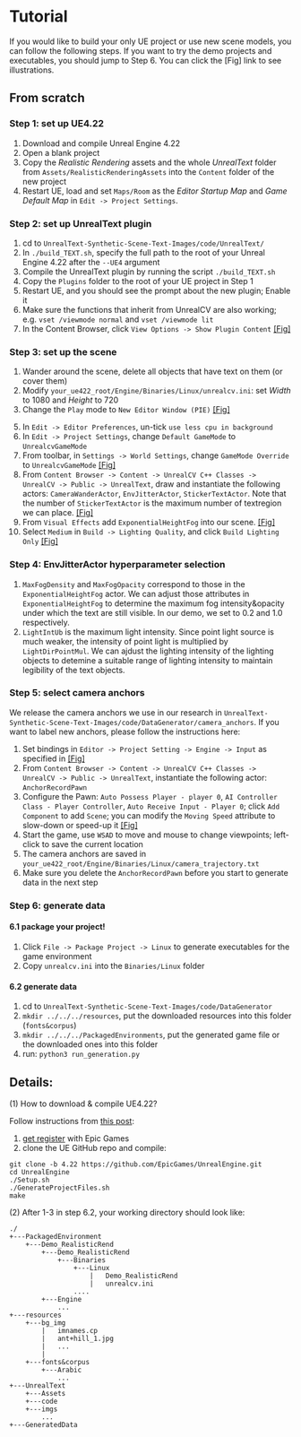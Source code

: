 # Tutorial
If you would like to build your only UE project or use new scene models, you can follow the following steps. If you want to try the demo projects and executables, you should jump to Step 6. 
You can click the \[Fig\] link to see illustrations.

## From scratch

### Step 1: set up UE4.22
1. Download and compile Unreal Engine 4.22
2. Open a blank project
3. Copy the _Realistic Rendering_ assets and the whole _UnrealText_ folder from `Assets/RealisticRenderingAssets` into the `Content` folder of the new project
4. Restart UE, load and set `Maps/Room` as the _Editor Startup Map_ and _Game Default Map_ in `Edit -> Project Settings`. 


### Step 2: set up UnrealText plugin
1. cd to `UnrealText-Synthetic-Scene-Text-Images/code/UnrealText/`
2. In `./build_TEXT.sh`, specify the full path to the root of your Unreal Engine 4.22 after the `--UE4` argument
3. Compile the UnrealText plugin by running the script `./build_TEXT.sh`
4. Copy the `Plugins` folder to the root of your UE project in Step 1
5. Restart UE, and you should see the prompt about the new plugin; Enable it
6. Make sure the functions that inherit from UnrealCV are also working; e.g. `vset /viewmode normal` and `vset /viewmode lit`
7. In the Content Browser, click `View Options -> Show Plugin Content` [\[Fig\]](https://github.com/Jyouhou/UnrealText/tree/master/imgs/contentbrower.png)

### Step 3: set up the scene
1. Wander around the scene, delete all objects that have text on them (or cover them)
2. Modify `your_ue422_root/Engine/Binaries/Linux/unrealcv.ini`: set _Width_ to 1080 and _Height_ to 720
3. Change the `Play` mode to `New Editor Window (PIE)` [\[Fig\]](https://github.com/Jyouhou/UnrealText/tree/master/imgs/PIE.png)
<!-- 4. In `Edit -> Editor Preferences -> Level Editor -> Play`, change `New Window Size` to 1080x720 [\[Fig1\]](https://github.com/Jyouhou/UnrealText/tree/master/imgs/ep1.png) [\[Fig2\]](https://github.com/Jyouhou/UnrealText/tree/master/imgs/ep2.png) -->
5. In `Edit -> Editor Preferences`, un-tick `use less cpu in background`
6. In `Edit -> Project Settings`, change `Default GameMode` to `UnrealcvGameMode`
7. From toolbar, in `Settings -> World Settings`, change `GameMode Override` to `UnrealcvGameMode` [\[Fig\]](https://github.com/Jyouhou/UnrealText/tree/master/imgs/ws1.png)
7. From `Content Browser -> Content -> UnrealCV C++ Classes -> UnrealCV -> Public -> UnrealText`, draw and instantiate the following actors: `CameraWanderActor`, `EnvJitterActor`, `StickerTextActor`. Note that the number of `StickerTextActor` is the maximum number of textregion we can place. [\[Fig\]](https://github.com/Jyouhou/UnrealText/tree/master/imgs/content.png)
8. From `Visual Effects` add `ExponentialHeightFog` into our scene. [\[Fig\]](https://github.com/Jyouhou/UnrealText/tree/master/imgs/fog.png)
9. Select `Medium` in `Build -> Lighting Quality`, and click `Build Lighting Only` [\[Fig\]](https://github.com/Jyouhou/UnrealText/tree/master/imgs/light.png)

### Step 4: EnvJitterActor hyperparameter selection
1. `MaxFogDensity` and `MaxFogOpacity` correspond to those in the `ExponentialHeightFog` actor. We can adjust those attributes in `ExponentialHeightFog` to determine the maximum fog intensity&opacity under which the text are still visible. In our demo, we set to 0.2 and 1.0 respectively.
2. `LightIntUb` is the maximum light intensity. Since point light source is much weaker, the intensity of point light is multiplied by `LightDirPointMul`. We can ajdust the lighting intensity of the lighting objects to detemine a suitable range of lighting intensity to maintain legibility of the text objects. 


### Step 5: select camera anchors
We release the camera anchors we use in our research in `UnrealText-Synthetic-Scene-Text-Images/code/DataGenerator/camera_anchors`. If you want to label new anchors, please follow the instructions here:

1. Set bindings in `Editor -> Project Setting -> Engine -> Input` as specified in [\[Fig\]](https://github.com/Jyouhou/UnrealText/tree/master/imgs/binding.png)
2. From `Content Browser -> Content -> UnrealCV C++ Classes -> UnrealCV -> Public -> UnrealText`, instantiate the following actor: `AnchorRecordPawn`
3. Configure the Pawn: `Auto Possess Player - player 0`, `AI Controller Class - Player Controller`, `Auto Receive Input - Player 0`;  click `Add Component` to add `Scene`; you can modify the `Moving Speed` attribute to slow-down or speed-up it [\[Fig\]](https://github.com/Jyouhou/UnrealText/tree/master/imgs/pawn.png)
4. Start the game, use `WSAD` to move and mouse to change viewpoints; left-click to save the current location
5. The camera anchors are saved in `your_ue422_root/Engine/Binaries/Linux/camera_trajectory.txt`
6. Make sure you delete the `AnchorRecordPawn` before you start to generate data in the next step

### Step 6: generate data
#### 6.1 package your project!
1. Click `File -> Package Project -> Linux` to generate executables for the game environment
2. Copy `unrealcv.ini` into the `Binaries/Linux` folder

#### 6.2 generate data
1. cd to `UnrealText-Synthetic-Scene-Text-Images/code/DataGenerator`
2. `mkdir ../../../resources`, put the downloaded resources into this folder (`fonts&corpus`)
3. `mkdir ../../../PackagedEnvironments`, put the generated game file or the downloaded ones into this folder
4. run: `python3 run_generation.py`


## Details:

(1) How to download & compile UE4.22?

Follow instructions from [this post](https://microsoft.github.io/AirSim/docs/build_linux/):

1. [get register](https://www.unrealengine.com/ja/) with Epic Games
2. clone the UE GitHub repo and compile:

```
git clone -b 4.22 https://github.com/EpicGames/UnrealEngine.git
cd UnrealEngine
./Setup.sh
./GenerateProjectFiles.sh
make
```

(2) After 1-3 in step 6.2, your working directory should look like:

```
./
+---PackagedEnvironment
    +---Demo_RealisticRend
        +---Demo_RealisticRend
            +---Binaries
                +---Linux
                    |   Demo_RealisticRend
                    |   unrealcv.ini
                ....
        +---Engine
            ...
+---resources
    +---bg_img
        |   imnames.cp
        |   ant+hill_1.jpg
        |   ...
        |
    +---fonts&corpus
        +---Arabic
            ...
+---UnrealText
    +---Assets
    +---code
    +---imgs
        ...
+---GeneratedData
```
